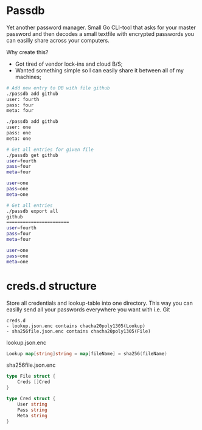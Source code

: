 Passdb
===================
Yet another password manager.
Small Go CLI-tool that asks for your master password and then decodes a small textfile with encrypted passwords you can easilly share across your computers.

Why create this?
- Got tired of vendor lock-ins and cloud B/S;
- Wanted something simple so I can easily share it between all of my machines;

```bash
# Add new entry to DB with file github
./passdb add github
user: fourth
pass: four
meta: four

./passdb add github
user: one
pass: one
meta: one

# Get all entries for given file
./passdb get github
user=fourth
pass=four
meta=four

user=one
pass=one
meta=one

# Get all entries
./passdb export all
github
=======================
user=fourth
pass=four
meta=four

user=one
pass=one
meta=one
```

creds.d structure
==================
Store all credentials and lookup-table into one directory. This way
you can easilly send all your passwords everywhere you want with i.e. Git

```
creds.d
- lookup.json.enc contains chacha20poly1305(Lookup)
- sha256file.json.enc contains chacha20poly1305(File) 
```

lookup.json.enc
```go
Lookup map[string]string = map[fileName] = sha256(fileName)
```

sha256file.json.enc
```go
type File struct {
	Creds []Cred
}

type Cred struct {
	User string
	Pass string
	Meta string
}
```

